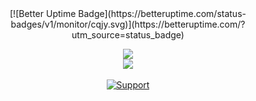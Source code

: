 <center>[![Better Uptime Badge](https://betteruptime.com/status-badges/v1/monitor/cqjy.svg)](https://betteruptime.com/?utm_source=status_badge)</center>
<p align = 'center'>
  <img
    src="https://github-readme-stats.vercel.app/api/top-langs/?username=guglieee&theme=github_dark&hide_border=true"
  />
  <br>
  <img
    src="https://github-readme-stats.vercel.app/api?username=guglieee&count_private=true&include_all_commits=true&show_icons=true&theme=github_dark&hide_title=true&hide_border=true"
  />
  <br><br>
  <a href="https://dsc.gg/uccellini">
    <img
      alt="Support"
      src="https://img.shields.io/badge/discord-5865F2?logo=discord&logoColor=white&style=for-the-badge"
    />
  </a>
</p>
